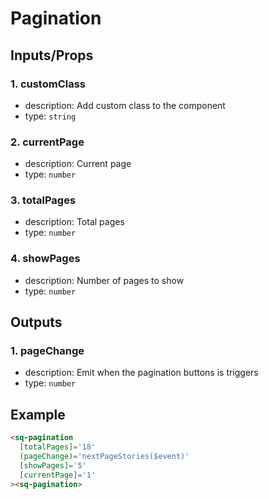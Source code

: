 # Pagination

## Inputs/Props

### 1. customClass

- description: Add custom class to the component
- type: `string`

### 2. currentPage

- description: Current page
- type: `number`
  
### 3. totalPages

- description: Total pages
- type: `number`

### 4. showPages

- description: Number of pages to show
- type: `number`

## Outputs

### 1. pageChange

- description: Emit when the pagination buttons is triggers
- type: `number`

## Example

```html
<sq-pagination
  [totalPages]='18'
  (pageChange)='nextPageStories($event)'
  [showPages]='5'
  [currentPage]='1'
><sq-pagination>
```
